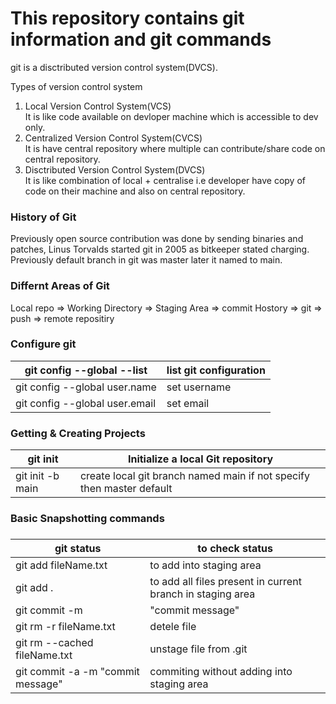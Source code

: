 <h1>This repository contains git information and git commands</h1>

git is a disctributed version control system(DVCS).</br>

Types of version control system</br>
1) Local Version Control System(VCS)</br>
It is like code available on devloper machine which is accessible to dev only.<br>
2) Centralized Version Control System(CVCS)</br>
It is have central repository where multiple can contribute/share code on central repository.</br>
3) Disctributed Version Control System(DVCS)</br>
It is like combination of local + centralise i.e developer have copy of code on their machine and also on central repository.</br>

<h3>History of Git</h3>
Previously open source contribution was done by sending binaries and patches, Linus Torvalds started git in 2005 as bitkeeper stated charging.
Previously default branch in git was master later it named to main.

<h3>Differnt Areas of Git</h3>
Local repo => Working Directory => Staging Area => commit Hostory => git => push => remote repositiry

<h3>Configure git</h3>

|git config --global --list    |list git configuration|
|------------------------------|----------------------|
|git config --global user.name |set username          |
|git config --global user.email|set email             |

<h3>Getting & Creating Projects</h3>

|git init    |Initialize a local Git repository|
|------------------------------|----------------------|
|git init -b main |create local git branch named main if not specify then master default|

<h3>Basic Snapshotting commands<h3>

|git status    |to check status|
|------------------------------|----------------------|
|git add fileName.txt |to add into staging area|
|git add .|to add all files present in current branch in staging area|
|git commit -m |"commit message"|
|git rm -r fileName.txt| detele file|
|git rm --cached fileName.txt | unstage file from .git|
|git commit -a -m "commit message" | commiting without adding into staging area|
